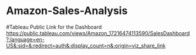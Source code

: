 # Amazon-Sales-Analysis

#Tableau Public Link for the Dashboard
https://public.tableau.com/views/Amazon_17216474113590/SalesDashboard?:language=en-US&:sid=&:redirect=auth&:display_count=n&:origin=viz_share_link